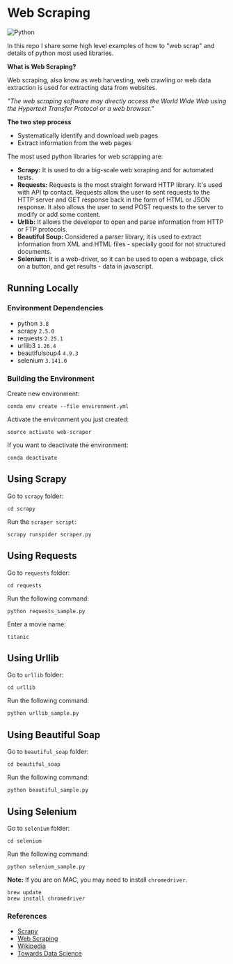 # Web Scraping

![Python](https://img.shields.io/badge/Python-3.8-brightgreen.svg)

In this repo I share some high level examples of how to "web scrap" and details of python most used libraries.

**What is Web Scraping?**

Web scraping, also know as web harvesting, web crawling or web data extraction is used for extracting data from websites. 

*"The web scraping software may directly access the World Wide Web using the Hypertext Transfer Protocol or a web browser."*

**The two step process**

- Systematically identify and download web pages
- Extract information from  the web pages

The most used python libraries for web scrapping are:

- **Scrapy:** It is used to do a big-scale web scraping and for automated tests.
- **Requests:** Requests is the most straight forward HTTP library. It's used with API tp contact. Requests allow the user to sent requests to the HTTP server and GET response back in the form of HTML or JSON response. It also allows the user to send POST requests to the server to modify or add some content.
- **Urllib:** It allows the developer to open and parse information from HTTP or FTP protocols.
- **Beautiful Soup:** Considered a parser library, it is used to extract information from XML and HTML files - specially good for not structured documents.
- **Selenium:** It is a web-driver, so it can be used to open a webpage, click on a button, and get results - data in javascript.

## Running Locally

### Environment Dependencies

- python `3.8`
- scrapy `2.5.0`
- requests `2.25.1`
- urllib3 `1.26.4`
- beautifulsoup4 `4.9.3`
- selenium `3.141.0`

### Building the Environment

Create new environment:

`conda env create --file environment.yml`

Activate the environment you just created:

`source activate web-scraper`

If you want to deactivate the environment:

`conda deactivate`

## Using Scrapy

Go to `scrapy` folder:

`cd scrapy`

Run the `scraper script`:

`scrapy runspider scraper.py`

## Using Requests
Go to `requests` folder:

`cd requests`

Run the following command:

`python requests_sample.py`

Enter a movie name:

`titanic`

## Using Urllib
Go to `urllib` folder:

`cd urllib`

Run the following command:

`python urllib_sample.py`

## Using Beautiful Soap
Go to `beautiful_soap` folder:

`cd beautiful_soap`

Run the following command:

`python beautiful_sample.py`

## Using Selenium
Go to `selenium` folder:

`cd selenium`

Run the following command:

`python selenium_sample.py`

**Note:** If you are on MAC, you may need to install `chromedriver`.

```
brew update
brew install chromedriver
```

### References

- [Scrapy](https://docs.scrapy.org/en/latest/intro/tutorial.html)
- [Web Scraping](https://www.digitalocean.com/community/tutorials/how-to-crawl-a-web-page-with-scrapy-and-python-3)
- [Wikipedia](https://en.wikipedia.org/wiki/Web_scraping)
- [Towards Data Science](https://towardsdatascience.com/choose-the-best-python-web-scraping-library-for-your-application-91a68bc81c4f)
